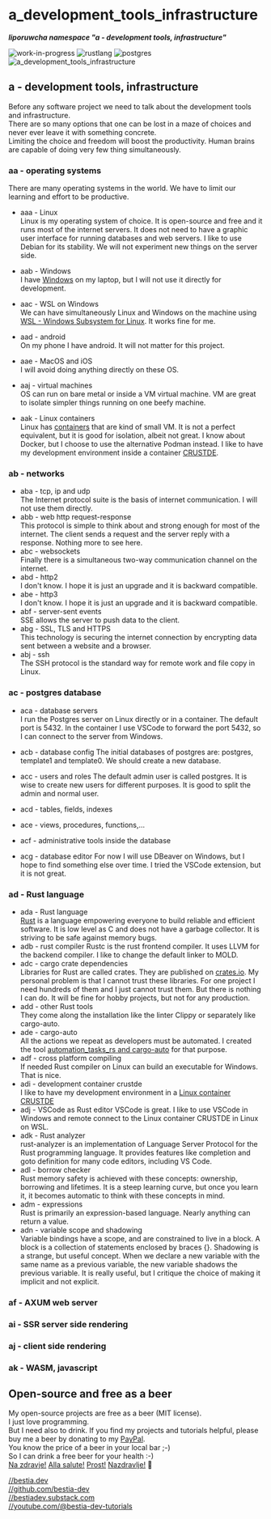 # a_development_tools_infrastructure

***liporuwcha namespace "a - development tools, infrastructure"***

 ![work-in-progress](https://img.shields.io/badge/work_in_progress-yellow)
 ![rustlang](https://img.shields.io/badge/rustlang-orange)
 ![postgres](https://img.shields.io/badge/postgres-orange)
 ![a_development_tools_infrastructure](https://bestia.dev/webpage_hit_counter/get_svg_image/1773735898.svg)

## a - development tools, infrastructure

Before any software project we need to talk about the development tools and infrastructure.  
There are so many options that one can be lost in a maze of choices and never ever leave it with something concrete.  
Limiting the choice and freedom will boost the productivity. Human brains are capable of doing very few thing simultaneously.

### aa - operating systems

There are many operating systems in the world. We have to limit our learning and effort to be productive.

- aaa - Linux  
Linux is my operating system of choice. It is open-source and free and it runs most of the internet servers. It does not need to have a graphic user interface for running databases and web servers. I like to use Debian for its stability. We will not experiment new things on the server side.  

- aab - Windows  
I have [Windows](https://github.com/CRUSTDE-ContainerizedRustDevEnv/windows_reinstall) on my laptop, but I will not use it directly for development.
- aac - WSL on Windows  
We can have simultaneously Linux and Windows on the machine using [WSL - Windows Subsystem for Linux](https://github.com/CRUSTDE-ContainerizedRustDevEnv/win10_wsl2_debian11). It works fine for me.
- aad - android  
On my phone I have android. It will not matter for this project.
- aae - MacOS and iOS  
I will avoid doing anything directly on these OS.
- aaj - virtual machines  
OS can run on bare metal or inside a VM virtual machine. VM are great to isolate simpler things running on one beefy machine.
- aak - Linux containers  
Linux has [containers](https://github.com/CRUSTDE-ContainerizedRustDevEnv/crustde_cnt_img_pod) that are kind of small VM. It is not a perfect equivalent, but it is good for isolation, albeit not great. I know about Docker, but I choose to use the alternative Podman instead. I like to have my development environment inside a container [CRUSTDE](https://github.com/CRUSTDE-ContainerizedRustDevEnv).

### ab - networks

- aba - tcp, ip and udp  
The Internet protocol suite is the basis of internet communication. I will not use them directly.
- abb - web http request-response  
This protocol is simple to think about and strong enough for most of the internet. The client sends a request and the server reply with a response. Nothing more to see here.
- abc - websockets  
Finally there is a simultaneous two-way communication channel on the internet.
- abd - http2  
I don't know. I hope it is just an upgrade and it is backward compatible.
- abe - http3  
I don't know. I hope it is just an upgrade and it is backward compatible.
- abf - server-sent events  
SSE allows the server to push data to the client.
- abg - SSL, TLS and HTTPS  
This technology is securing the internet connection by encrypting data sent between a website and a browser.
- abj - ssh  
The SSH protocol is the standard way for remote work and file copy in Linux.

### ac - postgres database

- aca - database servers  
I run the Postgres server on Linux directly or in a container. The default port is 5432. In the container I use VSCode to forward the port 5432, so I can connect to the server from Windows.
- acb - database config
The initial databases of postgres are: postgres, template1 and template0. We should create a new database.
- acc - users and roles
The default admin user is called postgres. It is wise to create new users for different purposes. It is good to split the admin and normal user.
- acd - tables, fields, indexes

- ace - views, procedures, functions,...
- acf - administrative tools inside the database
- acg - database editor
For now I will use DBeaver on Windows, but I hope to find something else over time. I tried the VSCode extension, but it is not great.


### ad - Rust language

- ada - Rust language  
[Rust](https://www.rust-lang.org/) is a language empowering everyone to build reliable and efficient software. It is low level as C and does not have a garbage collector. It is striving to be safe against memory bugs.
- adb - rust compiler
Rustc is the rust frontend compiler. It uses LLVM for the backend compiler. I like to change the default linker to MOLD.
- adc - cargo crate dependencies  
Libraries for Rust are called crates. They are published on [crates.io](https://crates.io/). My personal problem is that I cannot trust these libraries. For one project I need hundreds of them and I just cannot trust them. But there is nothing I can do. It will be fine for hobby projects, but not for any production.
- add - other Rust tools  
They come along the installation like the linter Clippy or separately like cargo-auto.
- ade - cargo-auto  
All the actions we repeat as developers must be automated. I created the tool [automation_tasks_rs and cargo-auto](https://github.com/automation-tasks-rs) for that purpose.
- adf - cross platform compiling  
If needed Rust compiler on Linux can build an executable for Windows. That is nice.
- adi - development container crustde  
I like to have my development environment in a [Linux container CRUSTDE](https://github.com/CRUSTDE-ContainerizedRustDevEnv)
- adj - VSCode as Rust editor
VSCode is great. I like to use VSCode in Windows and remote connect to the Linux container CRUSTDE in Linux on WSL.
- adk - Rust analyzer  
rust-analyzer is an implementation of Language Server Protocol for the Rust programming language. It provides features like completion and goto definition for many code editors, including VS Code.
- adl - borrow checker  
Rust memory safety is achieved with these concepts: ownership, borrowing and lifetimes. It is a steep learning curve, but once you learn it, it becomes automatic to think with these concepts in mind.
- adm - expressions  
Rust is primarily an expression-based language. Nearly anything can return a value.
- adn - variable scope and shadowing  
Variable bindings have a scope, and are constrained to live in a block. A block is a collection of statements enclosed by braces {}. Shadowing is a strange, but useful concept. When we declare a new variable with the same name as a previous variable, the new variable shadows the previous variable. It is really useful, but I critique the choice of making it implicit and not explicit.

### af - AXUM web server

### ai - SSR server side rendering

### aj - client side rendering

### ak - WASM, javascript

## Open-source and free as a beer

My open-source projects are free as a beer (MIT license).  
I just love programming.  
But I need also to drink. If you find my projects and tutorials helpful, please buy me a beer by donating to my [PayPal](https://paypal.me/LucianoBestia).  
You know the price of a beer in your local bar ;-)  
So I can drink a free beer for your health :-)  
[Na zdravje!](https://translate.google.com/?hl=en&sl=sl&tl=en&text=Na%20zdravje&op=translate) [Alla salute!](https://dictionary.cambridge.org/dictionary/italian-english/alla-salute) [Prost!](https://dictionary.cambridge.org/dictionary/german-english/prost) [Nazdravlje!](https://matadornetwork.com/nights/how-to-say-cheers-in-50-languages/) 🍻

[//bestia.dev](https://bestia.dev)  
[//github.com/bestia-dev](https://github.com/bestia-dev)  
[//bestiadev.substack.com](https://bestiadev.substack.com)  
[//youtube.com/@bestia-dev-tutorials](https://youtube.com/@bestia-dev-tutorials)  

